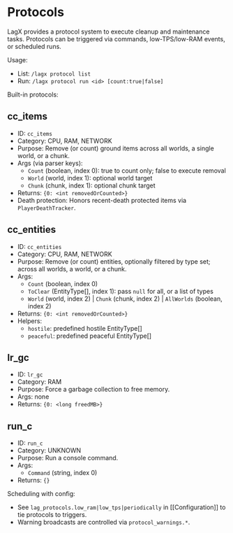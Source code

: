 # Protocols

LagX provides a protocol system to execute cleanup and maintenance tasks. Protocols can be triggered via commands, low-TPS/low-RAM events, or scheduled runs.

Usage:

- List: `/lagx protocol list`
- Run: `/lagx protocol run <id> [count:true|false]`

Built-in protocols:

## cc_items

- ID: `cc_items`
- Category: CPU, RAM, NETWORK
- Purpose: Remove (or count) ground items across all worlds, a single world, or a chunk.
- Args (via parser keys):
  - `Count` (boolean, index 0): true to count only; false to execute removal
  - `World` (world, index 1): optional world target
  - `Chunk` (chunk, index 1): optional chunk target
- Returns: `{0: <int removedOrCounted>}`
- Death protection: Honors recent-death protected items via `PlayerDeathTracker`.

## cc_entities

- ID: `cc_entities`
- Category: CPU, RAM, NETWORK
- Purpose: Remove (or count) entities, optionally filtered by type set; across all worlds, a world, or a chunk.
- Args:
  - `Count` (boolean, index 0)
  - `ToClear` (EntityType[], index 1): pass `null` for all, or a list of types
  - `World` (world, index 2) | `Chunk` (chunk, index 2) | `AllWorlds` (boolean, index 2)
- Returns: `{0: <int removedOrCounted>}`
- Helpers:
  - `hostile`: predefined hostile EntityType[]
  - `peaceful`: predefined peaceful EntityType[]

## lr_gc

- ID: `lr_gc`
- Category: RAM
- Purpose: Force a garbage collection to free memory.
- Args: none
- Returns: `{0: <long freedMB>}`

## run_c

- ID: `run_c`
- Category: UNKNOWN
- Purpose: Run a console command.
- Args:
  - `Command` (string, index 0)
- Returns: `{}`

Scheduling with config:

- See `lag_protocols.low_ram|low_tps|periodically` in [[Configuration]] to tie protocols to triggers.
- Warning broadcasts are controlled via `protocol_warnings.*`.
